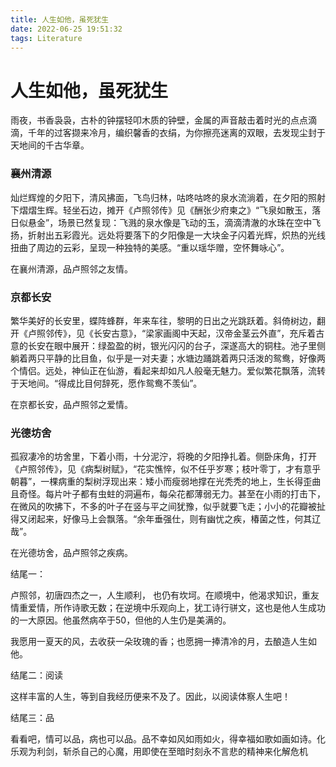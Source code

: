 ```yaml
---
title: 人生如他，虽死犹生
date: 2022-06-25 19:51:32
tags: Literature
---
```


# 人生如他，虽死犹生

雨夜，书香袅袅，古朴的钟摆轻叩木质的钟壁，金属的声音敲击着时光的点点滴滴，千年的过客撷来冷月，编织馨香的衣绢，为你擦亮迷离的双眼，去发现尘封于天地间的千古华章。

### 襄州清源

灿烂辉煌的夕阳下，清风拂面，飞鸟归林，咕咚咕咚的泉水流淌着，在夕阳的照射下熠熠生辉。轻坐石边，摊开《卢照邻传》见《酬张少府柬之》“飞泉如散玉，落日似悬金”，场景已然复现：飞溅的泉水像是飞动的玉，滴滴清澈的水珠在空中飞扬，折射出五彩霞光。远处将要落下的夕阳像是一大块金子闪着光辉，炽热的光线扭曲了周边的云彩，呈现一种独特的美感。“重以瑶华赠，空怀舞咏心”。

在襄州清源，品卢照邻之友情。

### 京都长安

繁华美好的长安里，蝶阵蜂群，年来车往，黎明的日出之光跳跃着。斜倚树边，翻开《卢照邻传》，见《长安古意》，“梁家画阁中天起，汉帝金茎云外直”，充斥着古意的长安在眼中展开：绿盈盈的树，银光闪闪的台子，深遂高大的铜柱。池子里侧躺着两只平静的比目鱼，似乎是一对夫妻；水塘边踊跳着两只活泼的鸳鸯，好像两个情侣。远处，神仙正在仙游，看起来却如凡人般毫无魅力。爱似繁花飘落，流转于天地间。“得成比目何辞死，愿作鸳鸯不羡仙”。

在京都长安，品卢照邻之爱情。

### 光德坊舍

孤寂凄冷的坊舍里，下着小雨，十分泥泞，将晚的夕阳挣扎着。侧卧床角，打开《卢照邻传》，见《病梨树赋》，“花实憔悴，似不任乎岁寒；枝叶零丁，才有意乎朝暮”，一棵病重的梨树浮现出来：矮小而瘦弱地撑在光秃秃的地上，生长得歪曲且奇怪。每片叶子都有虫蛀的洞遍布，每朵花都薄弱无力。甚至在小雨的打击下，在微风的吹拂下，不多的叶子在竖与平之间犹豫，似乎就要飞走；小小的花瓣被扯得又闭起来，好像马上会飘落。“余年垂强仕，则有幽忧之疾，椿菌之性，何其辽哉”。

在光德坊舍，品卢照邻之疾病。

结尾一：

卢照邻，初唐四杰之一，人生顺利， 也仍有坎坷。在顺境中，他渴求知识，重友情重爱情，所作诗歌无数；在逆境中乐观向上，犹工诗行骈文，这也是他人生成功的一大原因。他虽然病卒于50，但他的人生仍是美满的。

我愿用一夏天的风，去收获一朵玫瑰的香；也愿拥一捧清冷的月，去酿造人生如他。

结尾二：阅读

这样丰富的人生，等到自我经历便来不及了。因此，以阅读体察人生吧！

结尾三：品

看看吧，情可以品，病也可以品。品不幸如风如雨如火，得幸福如歌如画如诗。化乐观为利剑，斩杀自己的心魔，用即使在至暗时刻永不言悲的精神来化解危机